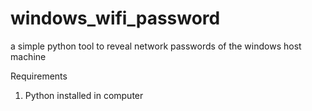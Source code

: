 # windows_wifi_password
a simple python tool to reveal network passwords of the windows host machine


Requirements
1. Python installed in computer

